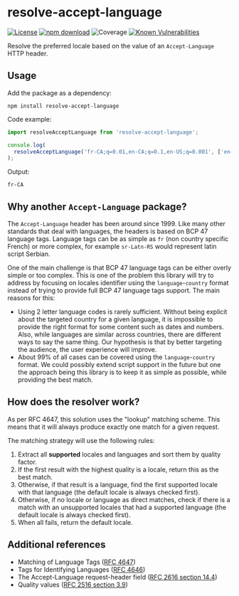 # resolve-accept-language

[![License](https://img.shields.io/npm/l/make-coverage-badge.svg)](https://opensource.org/licenses/MIT)
[![npm download](https://img.shields.io/npm/dw/resolve-accept-language.svg)](https://www.npmjs.com/package/resolve-accept-language)
![Coverage](https://img.shields.io/badge/Coverage-100%25-brightgreen.svg)
[![Known Vulnerabilities](https://snyk.io/test/github/Avansai/resolve-accept-language/badge.svg?targetFile=package.json)](https://snyk.io/test/github/Avansai/resolve-accept-language?targetFile=package.json)

Resolve the preferred locale based on the value of an `Accept-Language` HTTP header.

## Usage

Add the package as a dependency:

```
npm install resolve-accept-language
```

Code example:

```ts
import resolveAcceptLanguage from 'resolve-accept-language';

console.log(
  resolveAcceptLanguage('fr-CA;q=0.01,en-CA;q=0.1,en-US;q=0.001', ['en-US', 'fr-CA'], 'en-US')
);
```

Output:

```
fr-CA
```

## Why another `Accept-Language` package?

The `Accept-Language` header has been around since 1999. Like many other standards that deal with languages, the headers is based
on BCP 47 language tags. Language tags can be as simple as `fr` (non country specific French) or more complex, for example
`sr-Latn-RS` would represent latin script Serbian.

One of the main challenge is that BCP 47 language tags can be either overly simple or too complex. This is one of the problem this
library will try to address by focusing on locales identifier using the `language`-`country` format instead of trying to provide
full BCP 47 language tags support. The main reasons for this:

- Using 2 letter language codes is rarely sufficient. Without being explicit about the targeted country for a given language, it is impossible to provide the right format for some content such as dates and numbers. Also, while languages are similar across countries, there are different ways to say the same thing. Our hypothesis is that by better targeting the audience, the user experience will improve.
- About 99% of all cases can be covered using the `language`-`country` format. We could possibly extend script support in the future but one the approach being this library is to keep it as simple as possible, while providing the best match.

## How does the resolver work?

As per RFC 4647, this solution uses the "lookup" matching scheme. This means that it will always produce exactly one match for a
given request.

The matching strategy will use the following rules:

1. Extract all **supported** locales and languages and sort them by quality factor.
2. If the first result with the highest quality is a locale, return this as the best match.
3. Otherwise, if that result is a language, find the first supported locale with that language (the default locale is always checked first).
4. Otherwise, if no locale or language as direct matches, check if there is a match with an unsupported locales that had a supported language (the default locale is always checked first).
5. When all fails, return the default locale.

## Additional references

- Matching of Language Tags ([RFC 4647](https://tools.ietf.org/html/rfc4647))
- Tags for Identifying Languages ([RFC 4646](https://tools.ietf.org/html/rfc4646))
- The Accept-Language request-header field ([RFC 2616 section 14.4](https://tools.ietf.org/html/rfc2616#section-14.4))
- Quality values ([RFC 2516 section 3.9](https://tools.ietf.org/html/rfc2616#section-3.9))


